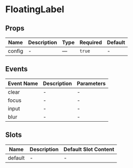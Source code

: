 # FloatingLabel

## Props

<!-- @vuese:FloatingLabel:props:start -->
|Name|Description|Type|Required|Default|
|---|---|---|---|---|
|config|-|—|`true`|-|

<!-- @vuese:FloatingLabel:props:end -->


## Events

<!-- @vuese:FloatingLabel:events:start -->
|Event Name|Description|Parameters|
|---|---|---|
|clear|-|-|
|focus|-|-|
|input|-|-|
|blur|-|-|

<!-- @vuese:FloatingLabel:events:end -->


## Slots

<!-- @vuese:FloatingLabel:slots:start -->
|Name|Description|Default Slot Content|
|---|---|---|
|default|-|-|

<!-- @vuese:FloatingLabel:slots:end -->



